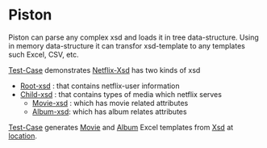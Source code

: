 Piston
=================

Piston can parse any complex xsd and loads it in tree data-structure. Using in memory data-structure it can transfor xsd-template to any templates such Excel, CSV, etc.

[Test-Case](https://github.com/rdhabalia/Piston/blob/master/src/test/java/com/plugin/excel/auto/test/ExcelGenerationManagerTest.java) demonstrates [Netflix-Xsd](https://github.com/rdhabalia/Piston/tree/master/src/main/resources/xsds/V1_0) has two kinds of xsd

- [Root-xsd](https://github.com/rdhabalia/Piston/blob/master/src/main/resources/xsds/V1_0/root.xsd) : that contains netflix-user information
- [Child-xsd](https://github.com/rdhabalia/Piston/blob/master/src/main/resources/xsds/V1_0/Album.xsd) : that contains types of media which netflix serves
	- [Movie-xsd](https://github.com/rdhabalia/Piston/blob/master/src/main/resources/xsds/V1_0/Album.xsd) : which has movie related attributes
	- [Album-xsd](https://github.com/rdhabalia/Piston/blob/master/src/main/resources/xsds/V1_0/Movie.xsd): which has album relates attributes

[Test-Case](https://github.com/rdhabalia/Piston/blob/master/src/test/java/com/plugin/excel/auto/test/ExcelGenerationManagerTest.java) generates [Movie](https://github.com/rdhabalia/Piston/blob/master/src/main/resources/xsds/V1_0/Movie.xsd) and [Album](https://github.com/rdhabalia/Piston/blob/master/src/main/resources/xsds/V1_0/Album.xsd) Excel templates from [Xsd]() at [location](https://github.com/rdhabalia/Piston/tree/master/src/main/resources/excel/1.0).
